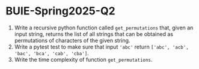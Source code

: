 # BUIE-Spring2025-Q2

1. Write a recursive python function called `get_permutations` that, given an input string, returns the list of all strings that can be obtained as permutations of characters of the given string.
2. Write a pytest test to make sure that input `'abc'` return `['abc', 'acb', 'bac', 'bca', 'cab', 'cba']`.
3. Write the time complexity of function `get_permutations`.
